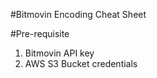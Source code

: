 #Bitmovin Encoding Cheat Sheet

#Pre-requisite 
1) Bitmovin API key 
2) AWS S3 Bucket credentials 



